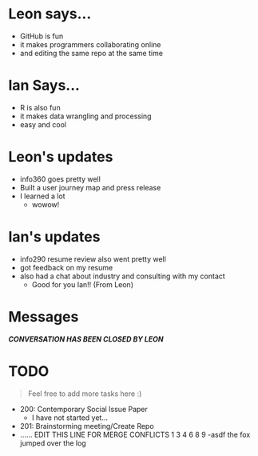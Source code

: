 # Leon says...
- GitHub is fun
- it makes programmers collaborating online
- and editing the same repo at the same time

# Ian Says...
- R is also fun
- it makes data wrangling and processing
- easy and cool

# Leon's updates
- info360 goes pretty well
- Built a user journey map and press release
- I learned a lot
  - wowow!

# Ian's updates
- info290 resume review also went pretty well
- got feedback on my resume
- also had a chat about industry and consulting with my contact
  - Good for you Ian!! (From Leon)

# Messages
***CONVERSATION HAS BEEN CLOSED BY LEON***

# TODO
> Feel free to add more tasks here :)

- 200: Contemporary Social Issue Paper
  - I have not started yet...
- 201: Brainstorming meeting/Create Repo
- ...... EDIT THIS LINE FOR MERGE CONFLICTS 1 3 4 6 8 9 
  -asdf the fox jumped over the log 
